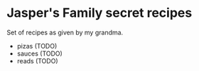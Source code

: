 # Jasper's Family secret recipes

Set of recipes as given by my grandma. 

- pizas (TODO)
- sauces (TODO)
- reads (TODO)

